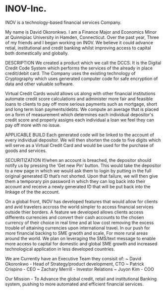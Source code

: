 # INOV-Inc.
INOV is a technology-based financial services Company. 

  My name is David Okoronkwo. I am a Finance Major and Economics Minor at Quinnipiac University in Hamden, Connecticut.
Over the past year, Three of my friends and I began working on INOV. We believe it could advance retial, institutional and credit banking whilst improving access to capital both domestically and globally.

DESCRIPTION 
We created a product which we call the DCCS. It is the Digital Credit Code System which performs the services of the already in place credit/debit card. 
The Company uses the existing technology of Cryptography which uses generated computer code for safe encryption of data and other valuable software. 

Virtual Credit Cards would allows us along with other financial institutions automate credit score calculations and administer more fair and feasible loans to clients to pay off more serious payments such as mortgage, short and long term loan payments/debts. We compute an average that is placed on a form of measurement which determines each individual depositor's credit score and properly assigns each individual a loan we feel they can pay off more with no issue.

APPLICABLE BUILD
Each generated code will be linked to the account of every individual depositor. 
We will then shorten the code to five digits which will serve as a Virtual Credit Card and would be used for the purchase of goods and services.  

SECURITIZATION 
If/when an account is breached, the depositor should notify us by pressing the 
‘Get new Pin’ button. This would take the depositor to a new page in which we would ask them to login by putting in the full original generated ID that’s not shorted. Upon that failure, we will then give them a temporary pin password in which they can log back into their account and receive a newly generated ID that will be put back into the linkage of the the account. 


On a global front, INOV has developed features that would allow for clients and avid travelers accross the world simpler to access financial services outside thier borders. A feature we developed allows clients access differents currencies and convert their cash accounts to the chosen currency of their choice in real time and at low cost removing the excess trouble of attaining currencies upon international travel. 
In our push for more financial backing to SME grwoth and scale, For more rural areas around the world. We plan on leveraging the SMS/text message to enable more access to capital for domestic and global SME growth and increased technological application in less developed countries. 

We are Currently have an Executive Team 
they consisit of:
~ David Okoronkwo - Head of Strategy/product development, CTO
~ Patrick Crispino - CEO
~ Zachary Merrill - Investor Relations
~ Juyon Kim - COO

Our Mission - To Advance the global credit, retail and institutional Banking system, pushing to more automated and efficient financial services.





